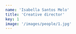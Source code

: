 ```yaml
---
name: 'Isabella Santos Melo'
title: 'Creative director'
key: 1
image: '/images/people/1.jpg'
---
```


